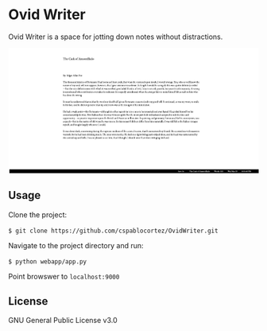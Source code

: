 # Ovid Writer

Ovid Writer is a space for jotting down notes without distractions.

![Screenshot](OvidWriter.png "OW Screenshot")

## Usage

Clone the project:

`$ git clone https://github.com/cspablocortez/OvidWriter.git`

Navigate to the project directory and run:

`$ python webapp/app.py`

Point browswer to `localhost:9000`

## License

GNU General Public License v3.0